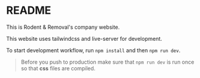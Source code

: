 # README
This is Rodent & Removal's company website.

This website uses tailwindcss and live-server for development.

To start development workflow, run `npm install` and then `npm run dev`.

> Before you push to production make sure that `npm run dev` is run once so that **css** files are compiled.
